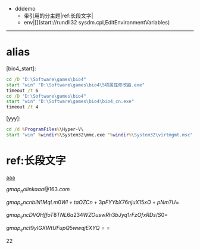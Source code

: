 - dddemo
	- 带引用的分主题|ref:长段文字|[](cmdopen:///E:\dev\ws\rust\demo-rust)
	- env|[](start://rundll32 sysdm.cpl,EditEnvironmentVariables)
	

***

# alias
[bio4_start]: 
```bat
cd /D "D:\Software\games\bio4"
start "win" "D:\Software\games\bio4\5项属性修改器.exe"
timeout /t 6
cd /D "D:\Software\games\bio4"
start "win" "D:\Software\games\bio4\bio4_cn.exe"
timeout /t 4
```

[yyy]:
```bat
cd /d %ProgramFiles%\Hyper-V\
start "win" %windir%\System32\mmc.exe "%windir%\System32\virtmgmt.msc"
```

# ref:长段文字
[aaa](assets/bbc.txt)



$gmap_nolink{aaa@163.com}$


$gmap_enc{nblN1MqLm0WI+taOZCn+3pFYYbX76njuX15xO+pNm7U=}$

$gmap_enc{DVQHffoT8TNL6a234WZOuswRh3bJyq1rFzOfxRDs/S0=}$

$gmap_enc{t9yIGXWtUFupQ5wwqjEXYQ==}$

22